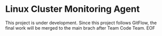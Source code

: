 # Linux Cluster Monitoring Agent
This project is under development. Since this project follows GitFlow, the final work will be merged to the main brach after Team Code Team.
EOF
